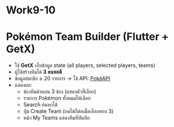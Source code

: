# Work9-10

# Pokémon Team Builder (Flutter + GetX)
- ใช้ **GetX** เก็บข้อมูล state (all players, selected players, teams)
- ผู้ใช้สร้างทีมได้ **3 คนพอดี**
- ข้อมูลสมาชิก ≥ 20 รายการ → ใช้ API: [PokéAPI](https://pokeapi.co/)
- แสดงผล:
  - ช่องทีมด้านบน 3 ช่อง (แสดงตัวที่เลือก)
  - รายการ Pokémon ทั้งหมดให้เลือก
  - Search ค้นหาได้
  - ปุ่ม Create Team (กดได้ก็ต่อเมื่อเลือกครบ 3)
  - หน้า My Teams แสดงทีมที่บันทึก
